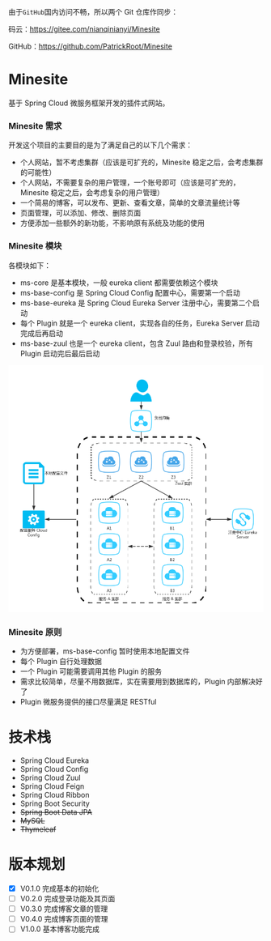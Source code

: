 
由于`GitHub`国内访问不畅，所以两个 Git 仓库作同步：

码云：https://gitee.com/nianqinianyi/Minesite

GitHub：https://github.com/PatrickRoot/Minesite

# Minesite
基于 Spring Cloud 微服务框架开发的插件式网站。

### Minesite 需求
开发这个项目的主要目的是为了满足自己的以下几个需求：
- 个人网站，暂不考虑集群（应该是可扩充的，Minesite 稳定之后，会考虑集群的可能性）
- 个人网站，不需要复杂的用户管理，一个账号即可（应该是可扩充的，Minesite 稳定之后，会考虑复杂的用户管理）
- 一个简易的博客，可以发布、更新、查看文章，简单的文章流量统计等
- 页面管理，可以添加、修改、删除页面
- 方便添加一些额外的新功能，不影响原有系统及功能的使用
 
### Minesite 模块
  各模块如下：
- ms-core 是基本模块，一般 eureka client 都需要依赖这个模块
- ms-base-config 是 Spring Cloud Config 配置中心，需要第一个启动
- ms-base-eureka 是 Spring Cloud Eureka Server 注册中心，需要第二个启动
- 每个 Plugin 就是一个 eureka client，实现各自的任务，Eureka Server 启动完成后再启动
- ms-base-zuul 也是一个 eureka client，包含 Zuul 路由和登录校验，所有 Plugin 启动完后最后启动

![拓扑图](/doc/server.png?raw=true)

### Minesite 原则
- 为方便部署，ms-base-config 暂时使用本地配置文件
- 每个 Plugin 自行处理数据
- 一个 Plugin 可能需要调用其他 Plugin 的服务
- 需求比较简单，尽量不用数据库，实在需要用到数据库的，Plugin 内部解决好了
- Plugin 微服务提供的接口尽量满足 RESTful

# 技术栈
- Spring Cloud Eureka
- Spring Cloud Config
- Spring Cloud Zuul
- Spring Cloud Feign
- Spring Cloud Ribbon
- Spring Boot Security
- ~~Spring Boot Data JPA~~
- ~~MySQL~~
- ~~Thymeleaf~~

# 版本规划

- [X] V0.1.0 完成基本的初始化
- [ ] V0.2.0 完成登录功能及其页面
- [ ] V0.3.0 完成博客文章的管理
- [ ] V0.4.0 完成博客页面的管理
- [ ] V1.0.0 基本博客功能完成